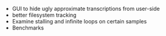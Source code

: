 * GUI to hide ugly approximate transcriptions from user-side
* better filesystem tracking
* Examine stalling and infinite loops on certain samples
* Benchmarks

